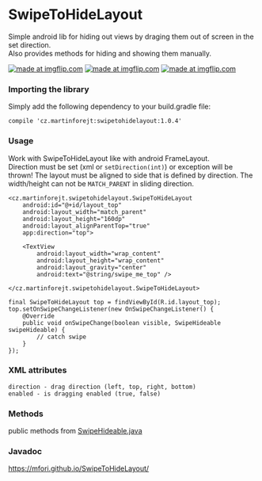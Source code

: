 # SwipeToHideLayout

Simple android lib for hiding out views by draging them out of screen in the set direction.
<br/>Also provides methods for hiding and showing them manually.

<a href="https://imgflip.com/gif/2475bq"><img src="https://i.imgflip.com/2475bq.gif" title="made at imgflip.com"/></a>
<a href="https://imgflip.com/gif/2475hc"><img src="https://i.imgflip.com/2475hc.gif" title="made at imgflip.com"/></a>
<a href="https://imgflip.com/gif/2475j2"><img src="https://i.imgflip.com/2475j2.gif" title="made at imgflip.com"/></a>

### Importing the library
Simply add the following dependency to your build.gradle file:
```
compile 'cz.martinforejt:swipetohidelayout:1.0.4'
```
### Usage
Work with SwipeToHideLayout like with android FrameLayout.
<br/>Direction must be set (xml or ```setDirection(int)```) or exception will be thrown!
The layout must be aligned to side that is defined by direction. The width/height can not be ```MATCH_PARENT``` in sliding direction.
```
<cz.martinforejt.swipetohidelayout.SwipeToHideLayout
    android:id="@+id/layout_top"
    android:layout_width="match_parent"
    android:layout_height="160dp"
    android:layout_alignParentTop="true"
    app:direction="top">

    <TextView
        android:layout_width="wrap_content"
        android:layout_height="wrap_content"
        android:layout_gravity="center"
        android:text="@string/swipe_me_top" />

</cz.martinforejt.swipetohidelayout.SwipeToHideLayout>
```

```
final SwipeToHideLayout top = findViewById(R.id.layout_top);
top.setOnSwipeChangeListener(new OnSwipeChangeListener() {
    @Override
    public void onSwipeChange(boolean visible, SwipeHideable swipeHideable) {
        // catch swipe
    }
});
```
### XML attributes
```
direction - drag direction (left, top, right, bottom)
enabled - is dragging enabled (true, false)
```
### Methods
public methods from 
<a href="https://mfori.github.io/SwipeToHideLayout/cz/martinforejt/swipetohidelayout/SwipeHideable.html">SwipeHideable.java</a>
### Javadoc
<a target="_blank" href="https://mfori.github.io/SwipeToHideLayout/">https://mfori.github.io/SwipeToHideLayout/</a>
